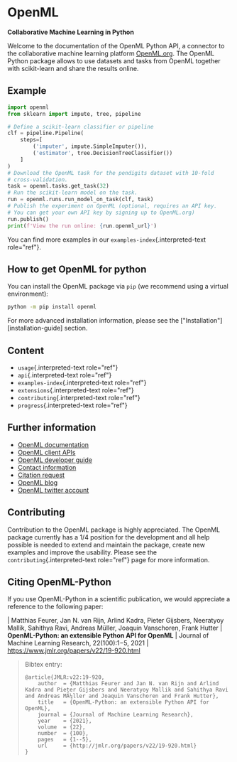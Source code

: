 # OpenML

**Collaborative Machine Learning in Python**

Welcome to the documentation of the OpenML Python API, a connector to
the collaborative machine learning platform
[OpenML.org](https://www.openml.org). The OpenML Python package allows
to use datasets and tasks from OpenML together with scikit-learn and
share the results online.

## Example

```python
import openml
from sklearn import impute, tree, pipeline

# Define a scikit-learn classifier or pipeline
clf = pipeline.Pipeline(
    steps=[
        ('imputer', impute.SimpleImputer()),
        ('estimator', tree.DecisionTreeClassifier())
    ]
)
# Download the OpenML task for the pendigits dataset with 10-fold
# cross-validation.
task = openml.tasks.get_task(32)
# Run the scikit-learn model on the task.
run = openml.runs.run_model_on_task(clf, task)
# Publish the experiment on OpenML (optional, requires an API key.
# You can get your own API key by signing up to OpenML.org)
run.publish()
print(f'View the run online: {run.openml_url}')
```

You can find more examples in our `examples-index`{.interpreted-text
role="ref"}.

## How to get OpenML for python

You can install the OpenML package via `pip` (we recommend using a virtual environment):

```bash
python -m pip install openml
```

For more advanced installation information, please see the
["Installation"][installation-guide] section.

## Content

-   `usage`{.interpreted-text role="ref"}
-   `api`{.interpreted-text role="ref"}
-   `examples-index`{.interpreted-text role="ref"}
-   `extensions`{.interpreted-text role="ref"}
-   `contributing`{.interpreted-text role="ref"}
-   `progress`{.interpreted-text role="ref"}

## Further information

-   [OpenML documentation](https://docs.openml.org/)
-   [OpenML client APIs](https://docs.openml.org/APIs/)
-   [OpenML developer guide](https://docs.openml.org/Contributing/)
-   [Contact information](https://www.openml.org/contact)
-   [Citation request](https://www.openml.org/cite)
-   [OpenML blog](https://medium.com/open-machine-learning)
-   [OpenML twitter account](https://twitter.com/open_ml)

## Contributing

Contribution to the OpenML package is highly appreciated. The OpenML
package currently has a 1/4 position for the development and all help
possible is needed to extend and maintain the package, create new
examples and improve the usability. Please see the
`contributing`{.interpreted-text role="ref"} page for more information.

## Citing OpenML-Python

If you use OpenML-Python in a scientific publication, we would
appreciate a reference to the following paper:

| Matthias Feurer, Jan N. van Rijn, Arlind Kadra, Pieter Gijsbers,
  Neeratyoy Mallik, Sahithya Ravi, Andreas Müller, Joaquin Vanschoren,
  Frank Hutter
| **OpenML-Python: an extensible Python API for OpenML**
| Journal of Machine Learning Research, 22(100):1−5, 2021
| <https://www.jmlr.org/papers/v22/19-920.html>

> Bibtex entry:
>
>     @article{JMLR:v22:19-920,
>         author  = {Matthias Feurer and Jan N. van Rijn and Arlind Kadra and Pieter Gijsbers and Neeratyoy Mallik and Sahithya Ravi and Andreas MÃ¼ller and Joaquin Vanschoren and Frank Hutter},
>         title   = {OpenML-Python: an extensible Python API for OpenML},
>         journal = {Journal of Machine Learning Research},
>         year    = {2021},
>         volume  = {22},
>         number  = {100},
>         pages   = {1--5},
>         url     = {http://jmlr.org/papers/v22/19-920.html}
>     }
